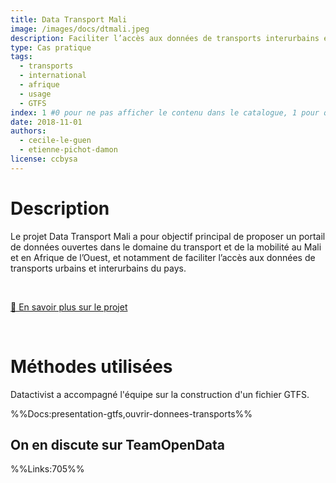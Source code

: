 ```yaml
---
title: Data Transport Mali
image: /images/docs/dtmali.jpeg
description: Faciliter l’accès aux données de transports interurbains en Afrique de l'Ouest
type: Cas pratique
tags:
  - transports
  - international
  - afrique
  - usage
  - GTFS
index: 1 #0 pour ne pas afficher le contenu dans le catalogue, 1 pour qu'il s'affiche dans le catalogue
date: 2018-11-01
authors:
  - cecile-le-guen
  - etienne-pichot-damon
license: ccbysa
---
```


# Description

Le projet Data Transport Mali a pour objectif principal de proposer un portail de données ouvertes dans le domaine du transport et de la mobilité au Mali et en Afrique de l’Ouest, et notamment de faciliter l’accès aux données de transports urbains et interurbains du pays.

</br>

<a href="https://forum.ogptoolbox.org/t/presentation-du-projet-data-transport-mali/590" class="customButton">🔎 En savoir plus sur le projet</a>

</br>

# Méthodes utilisées

Datactivist a accompagné l'équipe sur la construction d'un fichier GTFS.

%%Docs:presentation-gtfs,ouvrir-donnees-transports%%

## On en discute sur TeamOpenData

%%Links:705%%